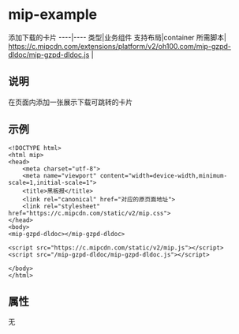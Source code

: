 # mip-example

添加下载的卡片
----|----
类型|业务组件
支持布局|container
所需脚本| https://c.mipcdn.com/extensions/platform/v2/oh100.com/mip-gzpd-dldoc/mip-gzpd-dldoc.js |

## 说明

在页面内添加一张展示下载可跳转的卡片

## 示例


```
<!DOCTYPE html>
<html mip>
<head>
    <meta charset="utf-8">
    <meta name="viewport" content="width=device-width,minimum-scale=1,initial-scale=1">
    <title>黑板报</title>
    <link rel="canonical" href="对应的原页面地址">
    <link rel="stylesheet" href="https://c.mipcdn.com/static/v2/mip.css">
</head>
<body>
<mip-gzpd-dldoc></mip-gzpd-dldoc>

<script src="https://c.mipcdn.com/static/v2/mip.js"></script>
<script src="/mip-gzpd-dldoc/mip-gzpd-dldoc.js"></script>

</body>
</html>

```

## 属性

无